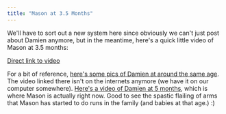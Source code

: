 ```yaml
---
title: "Mason at 3.5 Months"
---
```

<p>We'll have to sort out a new system here since obviously we can't just post about Damien anymore, but in the meantime, here's a quick little video of Mason at 3.5 months:</p>
<p><a href="https://vimeo.com/13635856">Direct link to video</a></p>
<p>For a bit of reference, <a href="https://www.mennoboy.com/damien/2007/10/19/damien-pics-and-his-first-video/">here's some pics of Damien at around the same age</a>.  The video linked there isn't on the internets anymore (we have it on our computer somewhere).  <a href="https://vimeo.com/401111">Here's a video of Damien at 5 months</a>, which is where Mason is actually right now.  Good to see the spastic flailing of arms that Mason has started to do runs in the family (and babies at that age.)  :)</p>
